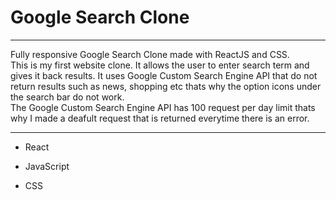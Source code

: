 <h1>Google Search Clone</h1>
<hr><p>Fully responsive Google Search Clone made with ReactJS and CSS. <br/>
This is my first website clone. It allows the user to enter search term and gives it back results. It uses Google Custom Search Engine API that do not return results such as news, shopping etc thats why the option icons under the search bar do not work. <br/> The Google Custom Search Engine API has 100 request per day limit thats why I made a deafult request that is returned everytime there is an error. </h2>
<hr><ul>
<li>React</li>
</ul><ul>
</ul><ul>
<li>JavaScript</li>
</ul><ul>
<li>CSS</li>
</ul>

